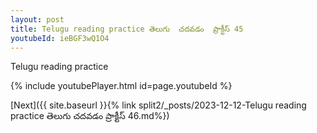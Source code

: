 ```yaml
---
layout: post
title: Telugu reading practice తెలుగు  చదవడం  ప్రాక్టీస్ 45
youtubeId: ieBGF3wQ1O4
---
```

 
 
Telugu reading practice
 
 
 
 
 


{% include youtubePlayer.html id=page.youtubeId %}
 
[Next]({{ site.baseurl }}{% link  split2/_posts/2023-12-12-Telugu reading practice తెలుగు  చదవడం  ప్రాక్టీస్ 46.md%})
 
